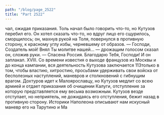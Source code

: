 ```yaml
---
path: "/blog/page_2522"
title: "Part 2522"
---
```


чал, ожидая приказания. Толь начал было говорить что-то, но Кутузов перебил его. Он хотел сказать что-то, но вдруг лицо его сщурилось, сморщилось; он, махнув рукой на Толя, повернулся в противную сторону, к красному углу избы, черневшему от образов.
— Господи, Создатель мой! Внял Ты молитве нашей... — дрожащим голосом сказал он, сложив руки. — Спасена Россия. Благодарю Тебя, Господи! И он заплакал.
XVIII.
Со времени известия о выходе французов из Москвы и до конца кампании, вся деятельность Кутузова заключается 113только в том, чтобы властию, хитростию, просьбами удерживать свои войска от бесполезных наступлений, маневров и столкновений с гибнущим врагом. Дохтуров идет к Малоярославцу, но Кутузов медлит со всею армией и отдает приказания об очищении Калуги, отступление за которую представляется ему весьма возможным.
Кутузов везде отступает, но неприятель, не дожидаясь его отступления, бежит назад в противную сторону.
Историки Наполеона описывают нам искусный маневр eго на Тарутино и Ма
